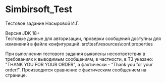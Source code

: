 # Simbirsoft_Test
Тестовое задание Насыровой И.Г.

Версия JDK 18+  
Тестовые данные для авторизации, проверки сообщений доступны для изменений в файле конфигураций: src\test\resources\conf.properties

При выполнении тестового задания выявлены несоответствия в требованиях к выводимым сообщениям, в частности, в ТЗ указано: "THANK YOU FOR YOUR ORDER", а фактически - "Thank you for your order!".
Производится сравнение с фактическим сообщением на странице.
